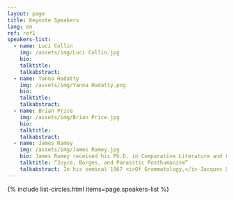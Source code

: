```yaml
---
layout: page
title: Keynote Speakers
lang: en
ref: ref1
speakers-list:
  - name: Luci Collin
    img: /assets/img/Luci Collin.jpg
    bio:
    talktitle:
    talkabstract:
  - name: Yanna Hadatty
    img: /assets/img/Yanna Hadatty.png
    bio:
    talktitle:
    talkabstract:
  - name: Brian Price
    img: /assets/img/Brian Price.jpg
    bio:
    talktitle:
    talkabstract:
  - name: James Ramey
    img: /assets/img/James Ramey.jpg
    bio: James Ramey received his Ph.D. in Comparative Literature and Film Studies from the University of California, Berkeley, in 2007. He is Full Professor in the Humanities Department at the Metropolitan Autonomous University, Cuajimalpa Campus (UAM-C), in Mexico City. He heads up the Master’s and Doctoral program “Literature and Film” for the UAM-C and is the campus coordinator of the Writing Across the Curriculum program. He has been a member of Mexico´s National System of Researchers (SNI) since 2010 and is chair of the Research Group "Expression and Representation", as well as of the international film studies network "Red de Cuerpos Académicos que investigan sobre Cine (Red CACINE)". He has published more than fifteen refereed book chapters and articles in journals including <em>Comparative Literature</em>, <em>James Joyce Quarterly</em>, <em>Comparative Literature Studies</em>, <em>The Latin Americanist</em>, <em>Nabokov Online Journal</em>, <em>College Literature</em>, <em>Bulletin of Spanish Studies</em>, and <em>Studies in Spanish and Latin American Cinemas</em>. His most recent co-edited volumes are <em>México imaginado&#58; Nuevos enfoques sobre el cine (trans)nacional</em> (CONACULTA-UAM, 2011) and <em>Mexican Transnational Cinema and Literature</em> (Peter Lang, 2017). In 2004 he received the A. Owen Aldridge Prize for an essay on Vladimir Nabokov´s <em>Pale Fire</em> from the American Comparative Literature Association. In 2014 he founded the Center for Writing and Argumentation of the UAM-C, the first writing center at a public university in Mexico. In 2016 he became coordinating editor of the Peter Lang book series, "Transamerican Film and Literature". He is currently writing a book called <em>Micro-Modernism&#58; Parasitic Textuality and Posthumanism</em>, a study of intertextuality conceived as a form of parasitism in works by James Joyce, Jorge Luis Borges, Vladimir Nabokov and Luis Buñuel. He was a member of the Organizing Committee of "Joyce Without Borders", the 2019 North American James Joyce Symposium, held in Mexico City in June, 2019.
    talktitle: “Joyce, Borges, and Parasitic Posthumanism”
    talkabstract: In his seminal 1967 <i>Of Grammatology,</i> Jacques Derrida defines his major figure of the "supplement" as a parasitic form of thinking&#58; "the supplement is nothing, it has no proper energy, no spontaneous movement. It is a parasitic organism, an imagination or representation which determines and orients the force of desire." He suggests that Jean-Jacques Rousseau thinks of writing as a “simple ‘supplement to the spoken word’”, and makes his radical claim&#58; “Either writing was never a simple ‘supplement’, or it is urgently necessary to construct a new logic of the ‘supplement’. It is this logic that will guide us further in reading Rousseau”. In Derrida’s later landmark essay, “Signature, Event, Context”, this figure of speech returns in revised form as the West’s “logic of the parasite”. Derrida argues that the West has evolved a false logic that situates writing as supplemental or secondary to speaking, and proceeds to attack this logocentrism as the core of what he calls the West’s misguided “metaphysics of presence”. This critique of the parasitic logic of Western metaphysics in Derrida’s thought is central to later articulations of posthumanist thinking, including those of Michel Serres, Niklas Luhmann, and Cary Wolfe. Indeed, it may not be unfitting to describe this branch of the field as “parasitic posthumanism”. <br> What I claim in this paper is that James Joyce and Jorge Luis Borges share a remarkable preoccupation with the metaphysics of parasitism in art and thought, and that this preoccupation is a kind of precursor to parasitic posthumanism. As I have argued elsewhere, Joyce explores the figure of the parasite in a variety of ways&#58; in the human forms of spongers and thieves; in the nonhuman forms of lice and syphilis; and in the metaphysical forms of intertextuality and metempsychosis. Although many valuable comparative studies of Joyce and Borges have been published, this paper will analyze for the first time the posthumanist implications of Borges’s biological conception of literary history as a “living labyrinth” and of literary immortality as a parasitic entity that “fastens upon souls like a root”—and the usefulness of these notions for understanding Borges’ metaphysics of parasitism in relation to Joyce’s.
---
```


{% include list-circles.html items=page.speakers-list %}
